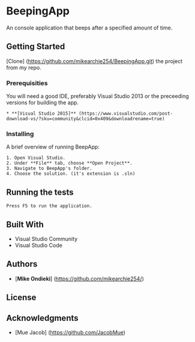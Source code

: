 # BeepingApp
An console application that beeps after a specified amount of time. 

## Getting Started

[Clone] (https://github.com/mikearchie254/BeepingApp.git) the project from my repo. 

### Prerequisities

You will need a good IDE, preferably Visual Studio 2013 or the preceeding versions for building the app.

```
* **[Visual Studio 2015]** (https://www.visualstudio.com/post-download-vs/?sku=community&clcid=0x409&downloadrename=true) 
```

### Installing

A brief overview of running BeepApp:

```
1. Open Visual Studio.
2. Under **File** tab, choose **Open Project**.
3. Navigate to BeepApp's folder.
4. Choose the solution. (it's extension is .sln)
```

## Running the tests

```
Press F5 to run the application.
```

## Built With

* Visual Studio Community
* Visual Studio Code

## Authors

* [**Mike Ondieki**] (https://github.com/mikearchie254/)


## License


## Acknowledgments

* [Mue Jacob] (https://github.com/JacobMue)

